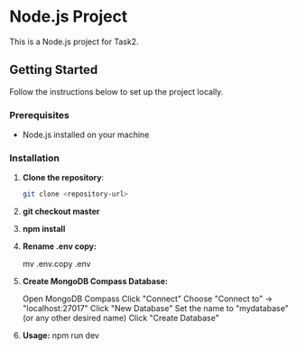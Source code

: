 # Node.js Project

This is a Node.js project for Task2.

## Getting Started

Follow the instructions below to set up the project locally.

### Prerequisites

- Node.js installed on your machine

### Installation

1. **Clone the repository**:
   ```sh
   git clone <repository-url>

2. **git checkout master**

3. **npm install**

4. **Rename .env copy:** 

    mv .env.copy .env
5. **Create MongoDB Compass Database:**

    Open MongoDB Compass
    Click "Connect"
    Choose "Connect to" -> "localhost:27017"
    Click "New Database"
    Set the name to "mydatabase" (or any other desired name)
    Click "Create Database"

6. **Usage:** npm run dev

